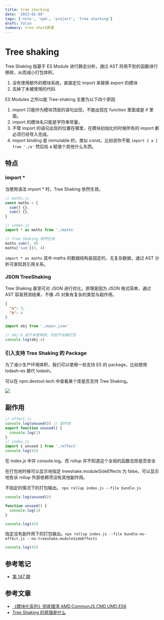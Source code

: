 ```yaml
---
title: tree sharking
date: '2023-01-09'
tags: ['note', 'npm', 'project', 'tree sharking']
draft: false
summary: tree shark原理
---
```


# Tree shaking

Tree Shaking 指基于 ES Module 进行静态分析，通过 AST 将用不到的函数进行移除，从而减小打包体积。

1. 没有使用额外的模块系统，直接定位 import 来替换 export 的模块
2. 去掉了未被使用的代码

ES Modules 之所以能 Tree-shaking 主要为以下四个原因

1. import 只能作为模块顶层的语句出现，不能出现在 function 里面或是 if 里面。
2. import 的模块名只能是字符串常量。
3. 不管 import 的语句出现的位置在哪里，在模块初始化的时候所有的 import 都必须已经导入完成。
4. import binding 是 immutable 的，类似 const。比如说你不能 `import { a } from './a'` 然后给 a 赋值个其他什么东西。

## 特点

### import \*

当使用语法 import \* 时，Tree Shaking 依然生效。

```js
// maths.js
const maths = {
  sum() {},
  sub() {},
}

// index.js
import * as maths from './maths'

// Tree Shaking 依然生效
maths.sum(3, 4)
maths['sum'](3, 4)
```

`import * as maths` 其中 maths 的数据结构是固定的，无复杂数据，通过 AST 分析可查知其引用关系。

### JSON TreeShaking

Tree Shaking 甚至可对 JSON 进行优化。原理是因为 JSON 格式简单，通过 AST 容易预测结果，不像 JS 对象有复杂的类型与副作用。

```json
{
  "a": 3,
  "b": 4
}
```

```js
import obj from './main.json'

// obj.b 由于未使用到，仍旧不会被打包
console.log(obj.a)
```

### 引入支持 Tree Shaking 的 Package

为了减小生产环境体积，我们可以使用一些支持 ES 的 package，比如使用 lodash-es 替代 lodash。

可以在 npm.devtool.tech 中查看某个库是否支持 Tree Shaking。

![](https://cdn.jsdelivr.net/gh/shfshanyue/assets@master/src/lodash-es.60xosee62440.png)

## 副作用

```js
// effect.js
console.log(unused()) // 副作用
export function unused() {
  console.log(1)
}
// index.js
import { unused } from './effect'
console.log(42)
```

在 index.js 中并 console.log。而 rollup 并不知道这个全局的函数去除是否安全

在打包地时候可以显示地指定 treeshake.moduleSideEffects 为 false，可以显示地告诉 rollup 外部依赖项没有其他副作用。

不指定的情况下的打包输出。 `npx rollup index.js --file bundle.js`

```js
console.log(unused())

function unused() {
  console.log(1)
}

console.log(42)
```

指定没有副作用下的打包输出。`npx rollup index.js --file bundle-no-effect.js --no-treeshake.moduleSideEffects`

```js
console.log(42)
```

## 参考笔记

- [第 147 期](../blog/147.md)

## 参考文章

- [《模块化系列》彻底理清 AMD,CommonJS,CMD,UMD,ES6](https://zhuanlan.zhihu.com/p/108217164)
- [Tree Shaking 的原理是什么](https://q.shanyue.tech/fe/webpack/87.html#import)
